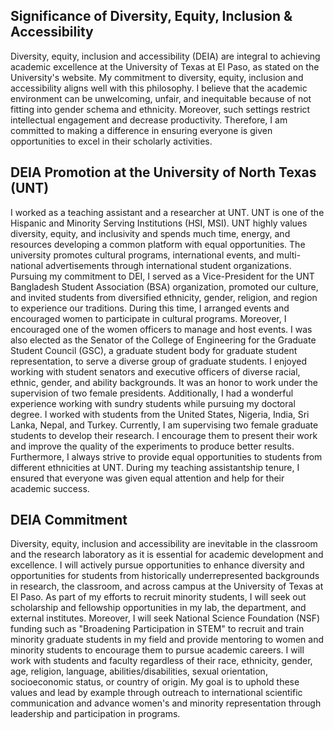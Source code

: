 ## Significance of Diversity, Equity, Inclusion & Accessibility
Diversity, equity, inclusion and accessibility (DEIA) are integral to achieving academic excellence at the University of Texas at El Paso, as stated on the University's website. My commitment to diversity, equity, inclusion and accessibility aligns well with this philosophy. I believe that the academic environment can be unwelcoming, unfair, and inequitable because of not fitting into gender schema and ethnicity. Moreover, such settings restrict intellectual engagement and decrease productivity. Therefore, I am committed to making a difference in ensuring everyone is given opportunities to excel in their scholarly activities.  

## DEIA Promotion at the University of North Texas (UNT)
I worked as a teaching assistant and a researcher at UNT. UNT is one of the Hispanic and Minority Serving Institutions (HSI, MSI). UNT highly values diversity, equity, and inclusivity and spends much time, energy, and resources developing a common platform with equal opportunities. The university promotes cultural programs, international events, and multi-national advertisements through international student organizations. Pursuing my commitment to DEI, I served as a Vice-President for the UNT Bangladesh Student Association (BSA) organization, promoted our culture, and invited students from diversified ethnicity, gender, religion, and region to experience our traditions. During this time, I arranged events and encouraged women to participate in cultural programs. Moreover, I encouraged one of the women officers to manage and host events. I was also elected as the Senator of the College of Engineering for the Graduate Student Council (GSC), a graduate student body for graduate student representation, to serve a diverse group of graduate students. I enjoyed working with student senators and executive officers of diverse racial, ethnic, gender, and ability backgrounds. It was an honor to work under the supervision of two female presidents. Additionally, I had a wonderful experience working with sundry students while pursuing my doctoral degree. I worked with students from the United States, Nigeria, India, Sri Lanka, Nepal, and Turkey. Currently, I am supervising two female graduate students to develop their research. I encourage them to present their work and improve the quality of the experiments to produce better results. Furthermore, I always strive to provide equal opportunities to students from different ethnicities at UNT. During my teaching assistantship tenure, I ensured that everyone was given equal attention and help for their academic success.

## DEIA Commitment
Diversity, equity, inclusion and accessibility are inevitable in the classroom and the research laboratory as it is essential for academic development and excellence. I will actively pursue opportunities to enhance diversity and opportunities for students from historically underrepresented backgrounds in research, the classroom, and across campus at the University of Texas at El Paso. As part of my efforts to recruit minority students, I will seek out scholarship and fellowship opportunities in my lab, the department, and external institutes. Moreover, I will seek National Science Foundation (NSF) funding such as "Broadening Participation in STEM" to recruit and train minority graduate students in my field and provide mentoring to women and minority students to encourage them to pursue academic careers. I will work with students and faculty regardless of their race, ethnicity, gender, age, religion, language, abilities/disabilities, sexual orientation, socioeconomic status, or country of origin. My goal is to uphold these values and lead by example through outreach to international scientific communication and advance women's and minority representation through leadership and participation in programs.
